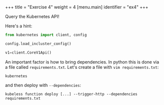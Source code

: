 +++
title = "Exercise 4"
weight = 4
[menu.main]
identifier = "ex4"
+++

Query the Kubernetes API!

Here's a hint:
```python
from kubernetes import client, config

config.load_incluster_config()

v1=client.CoreV1Api()
```

An important factor is how to bring dependencies. In python this is done via a file called `requirements.txt`. Let's create a file with `vim requirements.txt`:
```
kubernetes
```

and then deploy with `--dependencies`:
```
kubeless function deploy [...] --trigger-http --dependencies requirements.txt
```